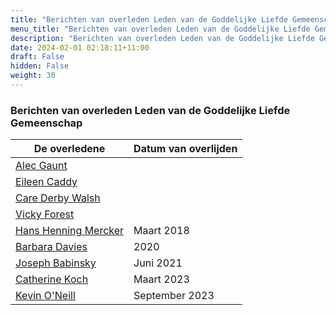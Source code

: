 ```yaml
---
title: "Berichten van overleden Leden van de Goddelijke Liefde Gemeenschap"
menu_title: "Berichten van overleden Leden van de Goddelijke Liefde Gemeenschap"
description: "Berichten van overleden Leden van de Goddelijke Liefde Gemeenschap"
date: 2024-02-01 02:18:11+11:00
draft: False
hidden: False
weight: 30
---
```

### Berichten van overleden Leden van de Goddelijke Liefde Gemeenschap

**De overledene** | **Datum van overlijden**
---|---
[Alec Gaunt](/4-nl-contemporary-messages/4-3-nl-messages-of-deceased-dl-members/4-3-1-nl-alec-gaunt/) |
[Eileen Caddy](/4-nl-contemporary-messages/4-3-nl-messages-of-deceased-dl-members/4-3-8-nl-eileen-caddy/) |
[Care Derby Walsh](/4-nl-contemporary-messages/4-3-nl-messages-of-deceased-dl-members/4-3-4-nl-care-derby-walsh/) |
[Vicky Forest](/4-nl-contemporary-messages/4-3-nl-messages-of-deceased-dl-members/4-3-5-nl-vicky-forest/) |
[Hans Henning Mercker](/4-nl-contemporary-messages/4-3-nl-messages-of-deceased-dl-members/4-3-7-nl-hans-henning-mercker/) | Maart 2018
[Barbara Davies](/4-nl-contemporary-messages/4-3-nl-messages-of-deceased-dl-members/4-3-2-nl-barbara-davies/) | 2020
[Joseph Babinsky](/4-nl-contemporary-messages/4-3-nl-messages-of-deceased-dl-members/4-3-6-nl-joseph-babinsky/) | Juni 2021
[Catherine Koch](/4-nl-contemporary-messages/4-3-nl-messages-of-deceased-dl-members/4-3-9-nl-catherine-koch/) | Maart 2023
[Kevin O'Neill](/4-nl-contemporary-messages/4-3-nl-messages-of-deceased-dl-members/4-3-3-nl-kevin-oneill/) | September 2023
